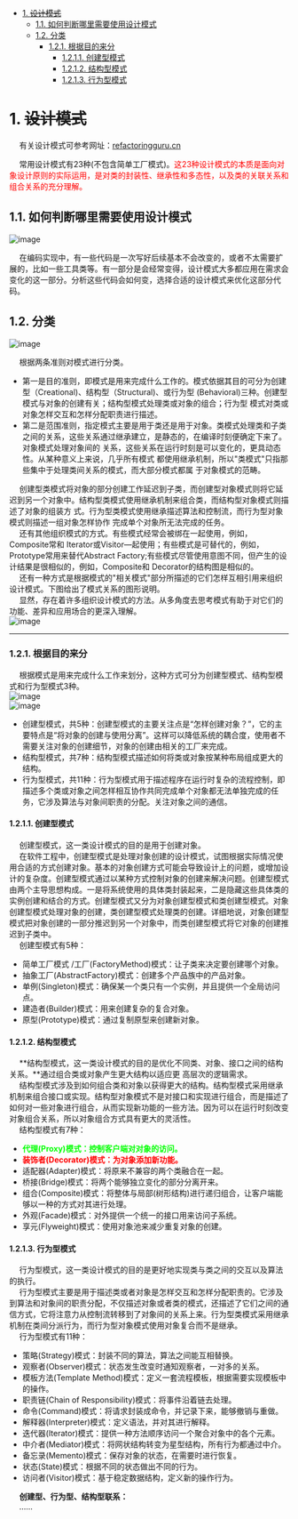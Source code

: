 
<!-- TOC -->

- [1. ~~设计模式~~](#1-设计模式)
    - [1.1. 如何判断哪里需要使用设计模式](#11-如何判断哪里需要使用设计模式)
    - [1.2. 分类](#12-分类)
        - [1.2.1. 根据目的来分](#121-根据目的来分)
            - [1.2.1.1. 创建型模式](#1211-创建型模式)
            - [1.2.1.2. 结构型模式](#1212-结构型模式)
            - [1.2.1.3. 行为型模式](#1213-行为型模式)

<!-- /TOC -->

<!-- 
模板模式：一种体现多态的设计模式
https://mp.weixin.qq.com/s/EnkvEIVTLzOcuVd8s8fJTQ
建造者模式 
https://mp.weixin.qq.com/s/Taja_UD0r0l2BP-mFbwU_Q
-->

# 1. ~~设计模式~~
<!-- 
可参考《设计模式 - 可复用面向对象软件的基础（高清版）》
-->
&emsp; 有关设计模式可参考网址：[refactoringguru.cn](https://refactoringguru.cn/design-patterns/catalog)  

&emsp; 常用设计模式有23种(不包含简单工厂模式)。<font color = "red">这23种设计模式的本质是面向对象设计原则的实际运用，是对类的封装性、继承性和多态性，以及类的关联关系和组合关系的充分理解。</font>  

## 1.1. 如何判断哪里需要使用设计模式  
![image](https://gitee.com/wt1814/pic-host/raw/master/images/java/design/design-1.png)  

&emsp; 在编码实现中，有一些代码是一次写好后续基本不会改变的，或者不太需要扩展的，比如一些工具类等。有一部分是会经常变得，设计模式大多都应用在需求会变化的这一部分。分析这些代码会如何变，选择合适的设计模式来优化这部分代码。  

## 1.2. 分类  
![image](https://gitee.com/wt1814/pic-host/raw/master/images/java/design/design-22.png)  

&emsp; 根据两条准则对模式进行分类。    

* 第一是目的准则，即模式是用来完成什么工作的。模式依据其目的可分为创建型（Creational)、结构型（Structural)、或行为型 (Behavioral)三种。创建型模式与对象的创建有关；结构型模式处理类或对象的组合；行为型 模式对类或对象怎样交互和怎样分配职责进行描述。  
* 第二是范围准则，指定模式主要是用于类还是用于对象。类模式处理类和子类之间的关系，这些关系通过继承建立，是静态的，在编译时刻便确定下来了。对象模式处理对象间的 关系，这些关系在运行时刻是可以变化的，更具动态性。从某种意义上来说，几乎所有模式 都使用继承机制，所以"类模式"只指那些集中于处理类间关系的模式，而大部分模式都属 于对象模式的范畴。  

&emsp; 创建型类模式将对象的部分创建工作延迟到子类，而创建型对象模式则将它延迟到另一个对象中。结构型类模式使用继承机制来组合类，而结构型对象模式则描述了对象的组装方 式。行为型类模式使用继承描述算法和控制流，而行为型对象模式则描述一组对象怎样协作 完成单个对象所无法完成的任务。  
&emsp; 还有其他组织模式的方式。有些模式经常会被绑在一起使用，例如，Composite常和 Iterator或Visitor—起使用；有些模式是可替代的，例如，Prototype常用来替代Abstract Factory;有些模式尽管使用意图不同，但产生的设计结果是很相似的，例如，Composite和 Decorator的结构图是相似的。  
&emsp; 还有一种方式是根据模式的"相关模式"部分所描述的它们怎样互相引用来组织设计模式。下图给出了模式关系的图形说明。    
&emsp; 显然，存在着许多组织设计模式的方法。从多角度去思考模式有助于对它们的功能、差异和应用场合的更深入理解。   
![image](https://gitee.com/wt1814/pic-host/raw/master/images/java/design/design-21.png)  

<!--
&emsp; 根据模式是主要用于类上还是主要用于对象上来分，这种方式可分为类模式和对象模式两种。  

* <font color = "red">类模式：用于处理类与子类之间的关系，这些关系通过继承来建立，是静态的，在编译时刻便确定下来了。</font>GoF中的工厂方法、(类)适配器、模板方法、解释器属于该模式。  
* <font color = "red">对象模式：用于处理对象之间的关系，这些关系可以通过组合或聚合来实现，在运行时刻是可以变化的，更具动态性。</font>GoF中除了以上4种，其他的都是对象模式。  
&emsp; 注：适配器模式分为类结构型模式和对象结构型模式两种。  

&emsp; 创建型类模式将对象的部分创建工作延迟到子类，而创建型对象模式则将它延迟到另一个对象中。结构型类模式使用继承机制来组合类，而结构型对象模式则描述了对象的组装方式。行为型类模式使用继承描述算法和控制流，而行为型对象模式则描述一组对象怎样协作 完成单个对象所无法完成的任务。  
-->

---------------------

### 1.2.1. 根据目的来分  
&emsp; 根据模式是用来完成什么工作来划分，这种方式可分为创建型模式、结构型模式和行为型模式3种。  
![image](https://gitee.com/wt1814/pic-host/raw/master/images/java/design/design-2.png)  
![image](https://gitee.com/wt1814/pic-host/raw/master/images/java/design/design-18.png)  

* 创建型模式，共5种：创建型模式的主要关注点是“怎样创建对象？”，它的主要特点是“将对象的创建与使用分离”。这样可以降低系统的耦合度，使用者不需要关注对象的创建细节，对象的创建由相关的工厂来完成。  
* 结构型模式，共7种：结构型模式描述如何将类或对象按某种布局组成更大的结构。  
* 行为型模式，共11种：行为型模式用于描述程序在运行时复杂的流程控制，即描述多个类或对象之间怎样相互协作共同完成单个对象都无法单独完成的任务，它涉及算法与对象间职责的分配。关注对象之间的通信。  

#### 1.2.1.1. 创建型模式
&emsp; 创建型模式，这一类设计模式的目的是用于创建对象。  
&emsp; 在软件工程中，创建型模式是处理对象创建的设计模式，试图根据实际情况使用合适的方式创建对象。基本的对象创建方式可能会导致设计上的问题，或增加设计的复杂度。创建型模式通过以某种方式控制对象的创建来解决问题。创建型模式由两个主导思想构成。一是将系统使用的具体类封装起来，二是隐藏这些具体类的实例创建和结合的方式。创建型模式又分为对象创建型模式和类创建型模式。对象创建型模式处理对象的创建，类创建型模式处理类的创建。详细地说，对象创建型模式把对象创建的一部分推迟到另一个对象中，而类创建型模式将它对象的创建推迟到子类中。    
&emsp; 创建型模式有5种：  

* 简单工厂模式 /工厂(FactoryMethod)模式：让子类来决定要创建哪个对象。  
* 抽象工厂(AbstractFactory)模式：创建多个产品族中的产品对象。  
* 单例(Singleton)模式：确保某一个类只有一个实例，并且提供一个全局访问点。  
* 建造者(Builder)模式：用来创建复杂的复合对象。  
* 原型(Prototype)模式：通过复制原型来创建新对象。  

#### 1.2.1.2. 结构型模式
&emsp; **结构型模式，这一类设计模式的目的是优化不同类、对象、接口之间的结构关系。**通过组合类或对象产生更大结构以适应更 高层次的逻辑需求。   
&emsp; 结构型模式涉及到如何组合类和对象以获得更大的结构。结构型模式采用继承机制来组合接口或实现。结构型对象模式不是对接口和实现进行组合，而是描述了如何对一些对象进行组合，从而实现新功能的一些方法。因为可以在运行时刻改变对象组合关系，所以对象组合方式具有更大的灵活性。  
&emsp; 结构型模式有7种：   

* **<font color = "lime">代理(Proxy)模式：控制客户端对对象的访问。</font>** 
* **<font color = "red">装饰者(Decorator)模式：为对象添加新功能。</font>** 
* 适配器(Adapter)模式：将原来不兼容的两个类融合在一起。  
* 桥接(Bridge)模式：将两个能够独立变化的部分分离开来。  
* 组合(Composite)模式：将整体与局部(树形结构)进行递归组合，让客户端能够以一种的方式对其进行处理。  
* 外观(Facade)模式：对外提供一个统一的接口用来访问子系统。  
* 享元(Flyweight)模式：使用对象池来减少重复对象的创建。  

#### 1.2.1.3. 行为型模式
&emsp; 行为型模式，这一类设计模式的目的是更好地实现类与类之间的交互以及算法的执行。  
&emsp; 行为型模式主要是用于描述类或者对象是怎样交互和怎样分配职责的。它涉及到算法和对象间的职责分配，不仅描述对象或者类的模式，还描述了它们之间的通信方式，它将注意力从控制流转移到了对象间的关系上来。行为型类模式采用继承机制在类间分派行为，而行为型对象模式使用对象复合而不是继承。  
&emsp; 行为型模式有11种：  

* 策略(Strategy)模式：封装不同的算法，算法之间能互相替换。  
* 观察者(Observer)模式：状态发生改变时通知观察者，一对多的关系。  
* 模板方法(Template Method)模式：定义一套流程模板，根据需要实现模板中的操作。  
* 职责链(Chain of Responsibility)模式：将事件沿着链去处理。  
* 命令(Command)模式：将请求封装成命令，并记录下来，能够撤销与重做。  
* 解释器(Interpreter)模式：定义语法，并对其进行解释。  
* 迭代器(Iterator)模式：提供一种方法顺序访问一个聚合对象中的各个元素。  
* 中介者(Mediator)模式：将网状结构转变为星型结构，所有行为都通过中介。  
* 备忘录(Memento)模式：保存对象的状态，在需要时进行恢复。  
* 状态(State)模式：根据不同的状态做出不同的行为。  
* 访问者(Visitor)模式：基于稳定数据结构，定义新的操作行为。  

&emsp; **创建型、行为型、结构型联系：**  
&emsp; ......
